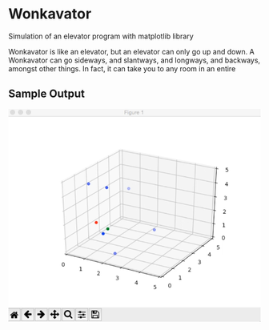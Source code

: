 # Wonkavator
Simulation of an elevator program with matplotlib library

Wonkavator is like an elevator, but an elevator can only go up and down. A Wonkavator can go sideways, and slantways, and longways, and backways, amongst other things. In fact, it can take you to any room in an entire

## Sample Output
![](output_wokavator.png)
